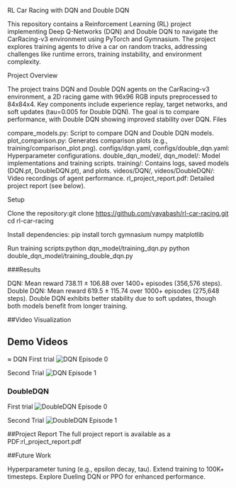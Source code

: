 RL Car Racing with DQN and Double DQN

This repository contains a Reinforcement Learning (RL) project implementing Deep Q-Networks (DQN) and Double DQN to navigate the CarRacing-v3 environment using PyTorch and Gymnasium. The project explores training agents to drive a car on random tracks, addressing challenges like runtime errors, training instability, and environment complexity.

Project Overview

The project trains DQN and Double DQN agents on the CarRacing-v3 environment, a 2D racing game with 96x96 RGB inputs preprocessed to 84x84x4. Key components include experience replay, target networks, and soft updates (tau=0.005 for Double DQN). The goal is to compare performance, with Double DQN showing improved stability over DQN.
Files

compare_models.py: Script to compare DQN and Double DQN models.
plot_comparison.py: Generates comparison plots (e.g., training/comparison_plot.png).
configs/dqn.yaml, configs/double_dqn.yaml: Hyperparameter configurations.
double_dqn_model/, dqn_model/: Model implementations and training scripts.
training/: Contains logs, saved models (DQN.pt, DoubleDQN.pt), and plots.
videos/DQN/, videos/DoubleDQN/: Video recordings of agent performance.
rl_project_report.pdf: Detailed project report (see below).

Setup

Clone the repository:git clone https://github.com/yayabash/rl-car-racing.git
cd rl-car-racing


Install dependencies:
pip install torch gymnasium numpy matplotlib


Run training scripts:python dqn_model/training_dqn.py
python double_dqn_model/training_double_dqn.py



###Results

DQN: Mean reward 738.11 ± 106.88 over 1400+ episodes (356,576 steps).
Double DQN: Mean reward 619.5 ± 115.74 over 1000+ episodes (275,648 steps).
Double DQN exhibits better stability due to soft updates, though both models benefit from longer training.

##Video Visualization

## Demo Videos

≈ DQN
First trial
![DQN Episode 0](https://github.com/yayabash/rl-car-racing/blob/main/rl-video-DQN-episode-0.gif)

Second Trial
![DQN Episode 1](https://github.com/yayabash/rl-car-racing/blob/main/rl-video-DQN-episode-1.gif)

### DoubleDQN
First trial
![DoubleDQN Episode 0](https://github.com/yayabash/rl-car-racing/blob/main/rl-video-DoubleDQN-episode-0.gif)

Second Trial
![DoubleDQN Episode 1](https://github.com/yayabash/rl-car-racing/blob/main/rl-video-DoubleDQN-episode-1.gif)

##Project Report
The full project report is available as a PDF:rl_project_report.pdf

##Future Work

Hyperparameter tuning (e.g., epsilon decay, tau).
Extend training to 100K+ timesteps.
Explore Dueling DQN or PPO for enhanced performance.

